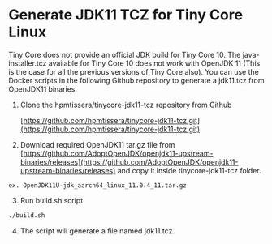 # Generate JDK11 TCZ for Tiny Core Linux

Tiny Core does not provide an official JDK build for Tiny Core 10. The java-installer.tcz available for Tiny Core 10 does not work with OpenJDK 11 (This is the case for all the previous versions of Tiny Core also).  You can use the Docker scripts in the following Github repository to generate a jdk11.tcz from OpenJDK11 binaries.



1) Clone the hpmtissera/tinycore-jdk11-tcz repository from Github

   [https://github.com/hpmtissera/tinycore-jdk11-tcz.git](https://github.com/hpmtissera/tinycore-jdk11-tcz.git)

2) Download required OpenJDK11 tar.gz file from [https://github.com/AdoptOpenJDK/openjdk11-upstream-binaries/releases](https://github.com/AdoptOpenJDK/openjdk11-upstream-binaries/releases) and copy it inside tinycore-jdk11-tcz folder.

```
ex. OpenJDK11U-jdk_aarch64_linux_11.0.4_11.tar.gz
```

3) Run build.sh script

```bash
./build.sh
```

4) The script will generate a file named jdk11.tcz.